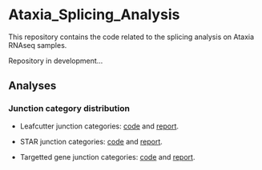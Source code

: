# Ataxia_Splicing_Analysis

This repository contains the code related to the splicing analysis on Ataxia RNAseq samples. 

Repository in development...

## Analyses

### Junction category distribution

* Leafcutter junction categories: [code](https://github.com/guillermo1996/Ataxia_Splicing_Analysis/blob/main/RMarkdown/Leafcutter_Junction_categories.Rmd) and [report](https://guillermo1996.github.io/Ataxia_Splicing_Analysis/RMarkdown/Leafcutter_Junction_categories.html).

* STAR junction categories: [code](https://github.com/guillermo1996/Ataxia_Splicing_Analysis/blob/main/RMarkdown/STAR_Junction_categories.Rmd) and [report](https://guillermo1996.github.io/Ataxia_Splicing_Analysis/RMarkdown/STAR_Junction_categories.html).

* Targetted gene junction categories: [code](https://github.com/guillermo1996/Ataxia_Splicing_Analysis/blob/main/RMarkdown/Gene_Junction_categories.Rmd) and [report](https://guillermo1996.github.io/Ataxia_Splicing_Analysis/RMarkdown/Gene_Junction_categories.html).